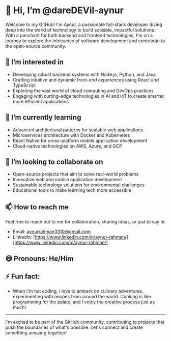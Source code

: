 # 👋 Hi, I’m @dareDEVil-aynur

Welcome to my GitHub! I'm Aynur, a passionate full-stack developer diving deep into the world of technology to build scalable, impactful solutions. With a penchant for both backend and frontend technologies, I'm on a journey to explore the intricacies of software development and contribute to the open-source community.

## 👀 I’m interested in
- Developing robust backend systems with Node.js, Python, and Java
- Crafting intuitive and dynamic front-end experiences using React and TypeScript
- Exploring the vast world of cloud computing and DevOps practices
- Engaging with cutting-edge technologies in AI and IoT to create smarter, more efficient applications

## 🌱 I’m currently learning
- Advanced architectural patterns for scalable web applications
- Microservices architecture with Docker and Kubernetes
- React Native for cross-platform mobile application development
- Cloud-native technologies on AWS, Azure, and GCP

## 💞️ I’m looking to collaborate on
- Open-source projects that aim to solve real-world problems
- Innovative web and mobile application development
- Sustainable technology solutions for environmental challenges
- Educational tools to make learning tech more accessible

## 📫 How to reach me
Feel free to reach out to me for collaboration, sharing ideas, or just to say hi:
- Email: [aynurrahman3310@gmail.com](mailto:aynurrahman3310@gmail.com)
- LinkedIn: [https://www.linkedin.com/in/aynur-rahman/](https://www.linkedin.com/in/aynur-rahman/)

## 😄 Pronouns: He/Him

## ⚡ Fun fact:
- When I'm not coding, I love to embark on culinary adventures, experimenting with recipes from around the world. Cooking is like programming for the palate, and I enjoy the creative process just as much!

---

I'm excited to be part of the GitHub community, contributing to projects that push the boundaries of what's possible. Let's connect and create something amazing together!

<!---
dareDEVil-aynur/dareDEVil-aynur is a ✨ special ✨ repository because its `README.md` (this file) appears on your GitHub profile.
You can click the Preview link to take a look at your changes.
--->
